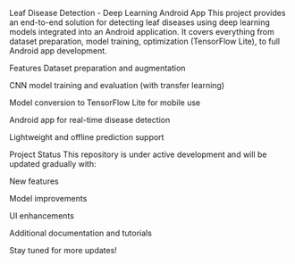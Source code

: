 Leaf Disease Detection - Deep Learning Android App
This project provides an end-to-end solution for detecting leaf diseases using deep learning models integrated into an Android application. It covers everything from dataset preparation, model training, optimization (TensorFlow Lite), to full Android app development.

Features
Dataset preparation and augmentation

CNN model training and evaluation (with transfer learning)

Model conversion to TensorFlow Lite for mobile use

Android app for real-time disease detection

Lightweight and offline prediction support

Project Status
This repository is under active development and will be updated gradually with:

New features

Model improvements

UI enhancements

Additional documentation and tutorials

Stay tuned for more updates! 
